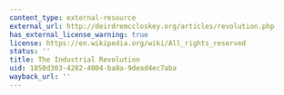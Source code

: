 ```yaml
---
content_type: external-resource
external_url: http://deirdremccloskey.org/articles/revolution.php
has_external_license_warning: true
license: https://en.wikipedia.org/wiki/All_rights_reserved
status: ''
title: The Industrial Revolution
uid: 1850d303-4282-4004-ba8a-9dead4ec7aba
wayback_url: ''
---
```

